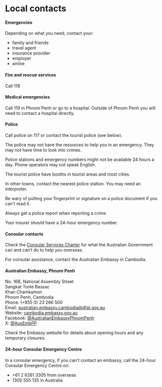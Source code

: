 # Local contacts

#### Emergencies

Depending on what you need, contact your:

* family and friends
* travel agent
* insurance provider
* employer
* airline

#### Fire and rescue services

Call 118

#### Medical emergencies

Call 119 in Phnom Penh or go to a hospital. Outside of Phnom Penh you will need to contact a hospital directly.

#### Police

Call police on 117 or contact the tourist police (see below).

The police may not have the resources to help you in an emergency. They may not have time to look into crimes.

Police stations and emergency numbers might not be available 24 hours a day. Phone operators may not speak English.

The tourist police have booths in tourist areas and most cities.

In other towns, contact the nearest police station. You may need an interpreter.

Be wary of putting your fingerprint or signature on a police document if you can't read it.

Always get a police report when reporting a crime.

Your insurer should have a 24-hour emergency number.

#### Consular contacts

Check the [Consular Services Charter](/node/46) for what the Australian Government can and can’t do to help you overseas.

For consular assistance, contact the Australian Embassy in Cambodia.

#### Australian Embassy, Phnom Penh

No. 16B, National Assembly Street  
Sangkat Tonle Bassac  
Khan Chamkamon  
Phnom Penh, Cambodia  
Phone: (+855 0) 23 266 500  
Email: [australian.embassy.cambodia@dfat.gov.au](mailto:australian.embassy.cambodia@dfat.gov.au)  
Website: [cambodia.embassy.gov.au](http://www.cambodia.embassy.gov.au/penh/home.html)  
Facebook: [@AustralianEmbassyPhnomPenh](https://www.facebook.com/AustralianEmbassyPhnomPenh/ )  
X: [@AusEmbPP](https://twitter.com/ausembpp?lang=en )

Check the Embassy website for details about opening hours and any temporary closures.

#### 24-hour Consular Emergency Centre

In a consular emergency, if you can't contact an embassy, call the 24-hour Consular Emergency Centre on:

* +61 2 6261 3305 from overseas
* 1300 555 135 in Australia